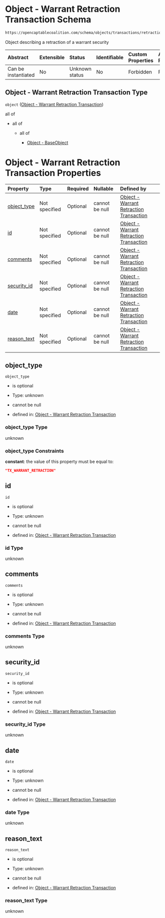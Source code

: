 # Object - Warrant Retraction Transaction Schema

```txt
https://opencaptablecoalition.com/schema/objects/transactions/retraction/warrant_retraction
```

Object describing a retraction of a warrant security

| Abstract            | Extensible | Status         | Identifiable | Custom Properties | Additional Properties | Access Restrictions | Defined In                                                                                                                         |
| :------------------ | :--------- | :------------- | :----------- | :---------------- | :-------------------- | :------------------ | :--------------------------------------------------------------------------------------------------------------------------------- |
| Can be instantiated | No         | Unknown status | No           | Forbidden         | Forbidden             | none                | [WarrantRetraction.schema.json](../../schema/objects/transactions/retraction/WarrantRetraction.schema.json "open original schema") |

## Object - Warrant Retraction Transaction Type

`object` ([Object - Warrant Retraction Transaction](warrantretraction.md))

all of

*   all of

    *   all of

        *   [Object - BaseObject](basetransaction-allof-object---baseobject.md "check type definition")

# Object - Warrant Retraction Transaction Properties

| Property                    | Type          | Required | Nullable       | Defined by                                                                                                                                                                                                   |
| :-------------------------- | :------------ | :------- | :------------- | :----------------------------------------------------------------------------------------------------------------------------------------------------------------------------------------------------------- |
| [object_type](#object_type) | Not specified | Optional | cannot be null | [Object - Warrant Retraction Transaction](warrantretraction-properties-object_type.md "https://opencaptablecoalition.com/schema/objects/transactions/retraction/warrant_retraction#/properties/object_type") |
| [id](#id)                   | Not specified | Optional | cannot be null | [Object - Warrant Retraction Transaction](warrantretraction-properties-id.md "https://opencaptablecoalition.com/schema/objects/transactions/retraction/warrant_retraction#/properties/id")                   |
| [comments](#comments)       | Not specified | Optional | cannot be null | [Object - Warrant Retraction Transaction](warrantretraction-properties-comments.md "https://opencaptablecoalition.com/schema/objects/transactions/retraction/warrant_retraction#/properties/comments")       |
| [security_id](#security_id) | Not specified | Optional | cannot be null | [Object - Warrant Retraction Transaction](warrantretraction-properties-security_id.md "https://opencaptablecoalition.com/schema/objects/transactions/retraction/warrant_retraction#/properties/security_id") |
| [date](#date)               | Not specified | Optional | cannot be null | [Object - Warrant Retraction Transaction](warrantretraction-properties-date.md "https://opencaptablecoalition.com/schema/objects/transactions/retraction/warrant_retraction#/properties/date")               |
| [reason_text](#reason_text) | Not specified | Optional | cannot be null | [Object - Warrant Retraction Transaction](warrantretraction-properties-reason_text.md "https://opencaptablecoalition.com/schema/objects/transactions/retraction/warrant_retraction#/properties/reason_text") |

## object_type



`object_type`

*   is optional

*   Type: unknown

*   cannot be null

*   defined in: [Object - Warrant Retraction Transaction](warrantretraction-properties-object_type.md "https://opencaptablecoalition.com/schema/objects/transactions/retraction/warrant_retraction#/properties/object_type")

### object_type Type

unknown

### object_type Constraints

**constant**: the value of this property must be equal to:

```json
"TX_WARRANT_RETRACTION"
```

## id



`id`

*   is optional

*   Type: unknown

*   cannot be null

*   defined in: [Object - Warrant Retraction Transaction](warrantretraction-properties-id.md "https://opencaptablecoalition.com/schema/objects/transactions/retraction/warrant_retraction#/properties/id")

### id Type

unknown

## comments



`comments`

*   is optional

*   Type: unknown

*   cannot be null

*   defined in: [Object - Warrant Retraction Transaction](warrantretraction-properties-comments.md "https://opencaptablecoalition.com/schema/objects/transactions/retraction/warrant_retraction#/properties/comments")

### comments Type

unknown

## security_id



`security_id`

*   is optional

*   Type: unknown

*   cannot be null

*   defined in: [Object - Warrant Retraction Transaction](warrantretraction-properties-security_id.md "https://opencaptablecoalition.com/schema/objects/transactions/retraction/warrant_retraction#/properties/security_id")

### security_id Type

unknown

## date



`date`

*   is optional

*   Type: unknown

*   cannot be null

*   defined in: [Object - Warrant Retraction Transaction](warrantretraction-properties-date.md "https://opencaptablecoalition.com/schema/objects/transactions/retraction/warrant_retraction#/properties/date")

### date Type

unknown

## reason_text



`reason_text`

*   is optional

*   Type: unknown

*   cannot be null

*   defined in: [Object - Warrant Retraction Transaction](warrantretraction-properties-reason_text.md "https://opencaptablecoalition.com/schema/objects/transactions/retraction/warrant_retraction#/properties/reason_text")

### reason_text Type

unknown
